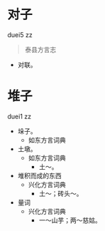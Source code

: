 # 对子
duei5 zz
> 泰县方言志
- 对联。

# 堆子
duei1 zz
+ 垛子。
  * 如东方言词典
+ 土墩。
  * 如东方言词典
    - 土～。
+ 堆积而成的东西
  * 兴化方言词典
    - 土～；砖头～。
+ 量词
  * 兴化方言词典
    - 一～山芋；两～慈姑。

